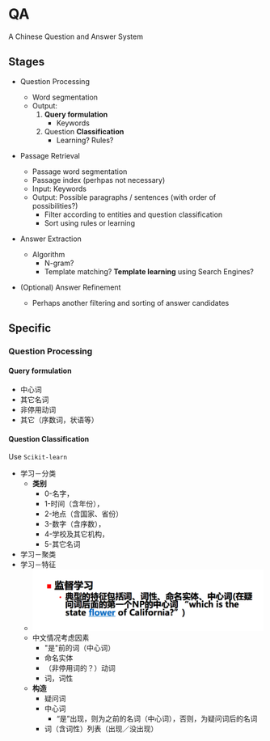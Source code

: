 # QA
A Chinese Question and Answer System

## Stages

- Question Processing
    - Word segmentation
    - Output:
        1. **Query formulation**
            - Keywords
        2. Question **Classification**
            - Learning? Rules?

- Passage Retrieval
    - Passage word segmentation
    - Passage index (perhpas not necessary)
    - Input: Keywords
    - Output: Possible paragraphs / sentences (with order of possibilities?)
        - Filter according to entities and question classification
        - Sort using rules or learning

- Answer Extraction
    - Algorithm
        - N-gram?
        - Template matching? **Template learning** using Search Engines?

- (Optional) Answer Refinement
    - Perhaps another filtering and sorting of answer candidates

## Specific

### Question Processing
#### Query formulation

- 中心词
- 其它名词
- 非停用动词
- 其它（序数词，状语等）

#### Question Classification

Use `Scikit-learn`

- 学习－分类
    - **类别**
        - 0-名字，
        - 1-时间（含年份），
        - 2-地点（含国家、省份）
        - 3-数字（含序数），
        - 4-学校及其它机构，
        - 5-其它名词
- 学习－聚类
- 学习－特征
    - ![](img/Q_classification_L.png)
    - 中文情况考虑因素
        - "是"前的词（中心词）
        - 命名实体
        - （非停用词的？）动词
        - 词，词性
    - **构造**
        - 疑问词
        - 中心词
            - “是”出现，则为之前的名词（中心词），否则，为疑问词后的名词
        - 词（含词性）列表（出现／没出现）
